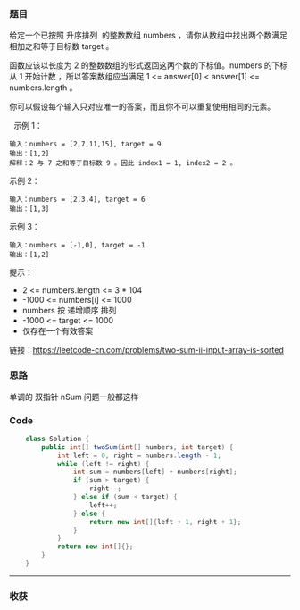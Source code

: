### 题目

给定一个已按照 升序排列  的整数数组 numbers ，请你从数组中找出两个数满足相加之和等于目标数 target 。

函数应该以长度为 2 的整数数组的形式返回这两个数的下标值。numbers 的下标 从 1 开始计数 ，所以答案数组应当满足 1 <= answer[0] < answer[1] <= numbers.length 。

你可以假设每个输入只对应唯一的答案，而且你不可以重复使用相同的元素。

 
示例 1：
```
输入：numbers = [2,7,11,15], target = 9
输出：[1,2]
解释：2 与 7 之和等于目标数 9 。因此 index1 = 1, index2 = 2 。
```
示例 2：
```
输入：numbers = [2,3,4], target = 6
输出：[1,3]
```
示例 3：
```
输入：numbers = [-1,0], target = -1
输出：[1,2]
```

提示：

- 2 <= numbers.length <= 3 * 104
- -1000 <= numbers[i] <= 1000
- numbers 按 递增顺序 排列
- -1000 <= target <= 1000
- 仅存在一个有效答案

链接：https://leetcode-cn.com/problems/two-sum-ii-input-array-is-sorted

### 思路

单调的 双指针 nSum 问题一般都这样

### Code
```java
    class Solution {
        public int[] twoSum(int[] numbers, int target) {
            int left = 0, right = numbers.length - 1;
            while (left != right) {
                int sum = numbers[left] + numbers[right];
                if (sum > target) {
                    right--;
                } else if (sum < target) {
                    left++;
                } else {
                    return new int[]{left + 1, right + 1};
                }
            }
            return new int[]{};
        }
    }
```
*** 
### 收获
